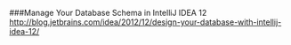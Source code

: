 ###Manage Your Database Schema in IntelliJ IDEA 12
http://blog.jetbrains.com/idea/2012/12/design-your-database-with-intellij-idea-12/